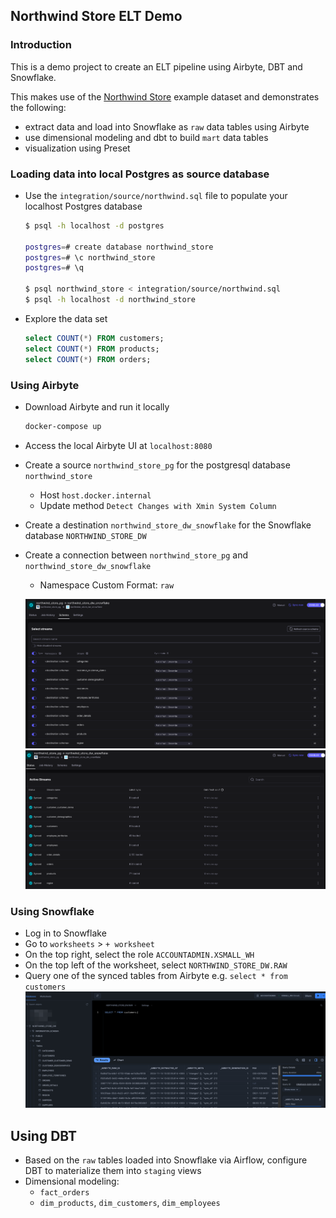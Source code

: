 ## Northwind Store ELT Demo

### Introduction
This is a demo project to create an ELT pipeline using Airbyte, DBT and Snowflake.

This makes use of the [Northwind Store](https://github.com/pthom/northwind_psql) example dataset and demonstrates the following:
- extract data and load into Snowflake as `raw` data tables using Airbyte
- use dimensional modeling and dbt to build `mart` data tables
- visualization using Preset


### Loading data into local Postgres as source database

- Use the `integration/source/northwind.sql` file to populate your localhost Postgres database
   ```bash
   $ psql -h localhost -d postgres

   postgres=# create database northwind_store
   postgres=# \c northwind_store
   postgres=# \q

   $ psql northwind_store < integration/source/northwind.sql
   $ psql -h localhost -d northwind_store
   ```

- Explore the data set
   ```sql
   select COUNT(*) FROM customers;
   select COUNT(*) FROM products;
   select COUNT(*) FROM orders;
   ```

### Using Airbyte

- Download Airbyte and run it locally
  ```bash
  docker-compose up
  ```
- Access the local Airbyte UI at `localhost:8080`
- Create a source `northwind_store_pg` for the postgresql database `northwind_store`
  - Host `host.docker.internal`
  - Update method `Detect Changes with Xmin System Column`
- Create a destination `northwind_store_dw_snowflake` for the Snowflake database `NORTHWIND_STORE_DW`
- Create a connection between `northwind_store_pg` and `northwind_store_dw_snowflake`
  - Namespace Custom Format: `raw`

  ![images/airbyte_connections_schema.png](images/airbyte_connections_schema.png)
  ![images/airbyte_connections_sync_completed.png](images/airbyte_connections_sync_completed.png)

### Using Snowflake

- Log in to Snowflake
- Go to `worksheets` > `+ worksheet`
- On the top right, select the role `ACCOUNTADMIN.XSMALL_WH`
- On the top left of the worksheet, select `NORTHWIND_STORE_DW.RAW`
- Query one of the synced tables from Airbyte e.g. `select * from customers`
![images/snowflake_data_loaded.png](images/snowflake_data_loaded.png)

## Using DBT

- Based on the `raw` tables loaded into Snowflake via Airflow, configure DBT to materialize them into `staging` views
- Dimensional modeling:
  - `fact_orders`
  - `dim_products`, `dim_customers`, `dim_employees`
